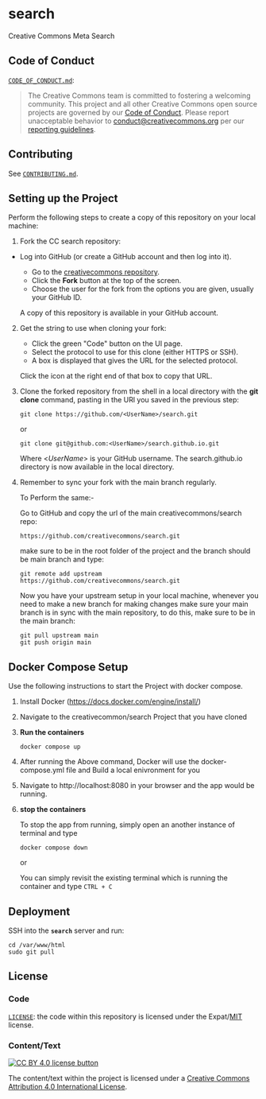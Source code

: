 # search

Creative Commons Meta Search

## Code of Conduct

[`CODE_OF_CONDUCT.md`](CODE_OF_CONDUCT.md):

> The Creative Commons team is committed to fostering a welcoming community.
> This project and all other Creative Commons open source projects are governed
> by our [Code of Conduct][code_of_conduct]. Please report unacceptable
> behavior to [conduct@creativecommons.org](mailto:conduct@creativecommons.org)
> per our [reporting guidelines][reporting_guide].

[code_of_conduct]: https://opensource.creativecommons.org/community/code-of-conduct/
[reporting_guide]: https://opensource.creativecommons.org/community/code-of-conduct/enforcement/

## Contributing

See [`CONTRIBUTING.md`](CONTRIBUTING.md).

## Setting up the Project

Perform the following steps to create a copy of this repository on your local machine:

1. Fork the CC search repository:

- Log into GitHub (or create a GitHub account and then log into it).

  - Go to the [creativecommons repository](https://github.com/creativecommons/search).
  - Click the **Fork** button at the top of the screen.
  - Choose the user for the fork from the options you are given, usually your GitHub ID.

  A copy of this repository is available in your GitHub account.

2.  Get the string to use when cloning your fork:

    - Click the green "Code" button on the UI page.
    - Select the protocol to use for this clone (either HTTPS or SSH).
    - A box is displayed that gives the URL for the selected protocol.

    Click the icon at the right end of that box to copy that URL.

3.  Clone the forked repository from the shell in a local directory with the **git clone** command, pasting in the URl you saved in the previous step:

    ```
    git clone https://github.com/<UserName>/search.git
    ```

    or

    ```
    git clone git@github.com:<UserName>/search.github.io.git
    ```

    Where <_UserName_> is your GitHub username. The search.github.io directory is now available in the local directory.

4.  Remember to sync your fork with the main branch regularly.

    To Perform the same:-

    Go to GitHub and copy the url of the main creativecommons/search repo:

    ```
    https://github.com/creativecommons/search.git
    ```

    make sure to be in the root folder of the project and the branch should be main branch and type:

    ```
    git remote add upstream https://github.com/creativecommons/search.git
    ```

    Now you have your upstream setup in your local machine, whenever you need to make a new branch for making changes make sure your main branch is in sync with the main repository, to do this, make sure to be in the main branch:

    ```
    git pull upstream main
    git push origin main
    ```

## Docker Compose Setup

Use the following instructions to start the Project with docker compose.

1. Install Docker (https://docs.docker.com/engine/install/)
2. Navigate to the creativecommon/search Project that you have cloned
3. **Run the containers**

   ```
   docker compose up
   ```

4. After running the Above command, Docker will use the docker-compose.yml file and Build a local enivronment for you
5. Navigate to http://localhost:8080 in your browser and the app would be running.
6. **stop the containers**

   To stop the app from running, simply open an another instance of terminal and type

   ```
   docker compose down
   ```

   or

   You can simply revisit the existing terminal which is running the container and type `CTRL + C`

## Deployment

SSH into the **`search`** server and run:

```
cd /var/www/html
sudo git pull
```

## License

### Code

[`LICENSE`](LICENSE): the code within this repository is licensed under the Expat/[MIT][mit] license.

[mit]: http://www.opensource.org/licenses/MIT "The MIT License | Open Source Initiative"

### Content/Text

[![CC BY 4.0 license button][cc-by-png]][cc-by]

The content/text within the project is licensed under a [Creative Commons
Attribution 4.0 International License][cc-by].

[cc-by-png]: https://licensebuttons.net/l/by/4.0/88x31.png#floatleft "CC BY 4.0 license button"
[cc-by]: https://creativecommons.org/licenses/by/4.0/ "Creative Commons Attribution 4.0 International License"
